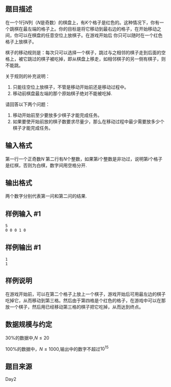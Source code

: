 ## 题目描述

在一个$1$行$N$列（$N$是奇数）的棋盘上，有$K$个格子是红色的。这种情况下，你有一个跳棋在最左端的格子上。你的目标是将它移动到最右边的格子，在开始移动之间，你可以在棋盘的任意空位上放棋子。在游戏开始后 你只可以随时在一个红色格子上放棋子。

棋子的移动规则是：每次只可以选择一个棋子，跳过与之相邻的棋子走到后面的空格上，被它跳过的棋子被吃掉，即从棋盘上移走，如相邻棋子的另一侧有棋子，则不能跳。

关于规则的补充说明： 
1. 只能往空位上放棋子，不管是移动开始前还是移动过程中。
2. 移动前棋盘最左端的那个原始棋子绝对不能被吃掉.

请回答以下两个问题： 
1. 移动开始前至少要放多少棋子才能完成任务。
2. 如果要使开始前放的棋子数要求尽量少，那么在移动过程中最少需要放多少个棋子才能完成任务。 


## 输入格式

第一行一个正奇数$N$ 第二行有$N$个整数，如果第$i$个整数是非功过，说明第$i$个格子是红棋，否则为白棋，数字间用空格分开.

## 输出格式


两个数字分别代表第一问和第二问的结果.

## 样例输入 #1

```
5
0 0 0 1 0
```
## 样例输出 #1

```
1 
1
```
## 样例说明 

在游戏开始前，可以在第二个格子上放上一个棋子，游戏开始后可用最左边的棋子吃掉它，从而移动到第三格。然后由于第四格是个红色的格子，在游戏中可以在那放一个棋子，然后用已经移动第三格的棋子把它吃掉，从而达到终点。


## 数据规模与约定

30%的数据中,$N \leq 20$

 100%的数据中，$N \leq 1000$,输出中的数字不超过$10 ^ {15}$ 

## 题目来源

Day2